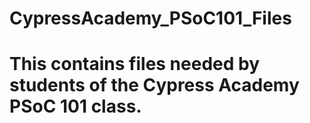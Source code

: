 # CypressAcademy_PSoC101_Files
#
# This contains files needed by students of the Cypress Academy PSoC 101 class.
#
